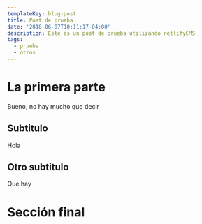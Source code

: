 ```yaml
---
templateKey: blog-post
title: Post de prueba
date: '2018-06-07T10:11:17-04:00'
description: Este es un post de prueba utilizando netlifyCMS
tags:
  - prueba
  - otros
---
```

# La primera parte

Bueno, no hay mucho que decir

## Subtitulo

Hola

## Otro subtitulo

Que hay

# Sección final
